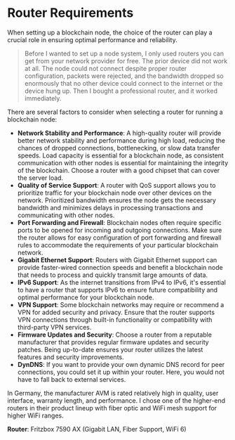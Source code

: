 # Router Requirements

When setting up a blockchain node, the choice of the router can play a crucial role in ensuring optimal performance and reliability.

> Before I wanted to set up a node system, I only used routers you can get from your network provider for free. The prior device did not work at all. The node could not connect despite proper router configuration, packets were rejected, and the bandwidth dropped so enormously that no other device could connect to the internet or the device hung up. Then I bought a professional router, and it worked immediately.

There are several factors to consider when selecting a router for running a blockchain node:

- **Network Stability and Performance**: A high-quality router will provide better network stability and performance during high load, reducing the chances of dropped connections, bottlenecking, or slow data transfer speeds. Load capacity is essential for a blockchain node, as consistent communication with other nodes is essential for maintaining the integrity of the blockchain. Choose a router with a good chipset that can cover the server load.
- **Quality of Service Support**: A router with QoS support allows you to prioritize traffic for your blockchain node over other devices on the network. Prioritized bandwidth ensures the node gets the necessary bandwidth and minimizes delays in processing transactions and communicating with other nodes.
- **Port Forwarding and Firewall**: Blockchain nodes often require specific ports to be opened for incoming and outgoing connections. Make sure the router allows for easy configuration of port forwarding and firewall rules to accommodate the requirements of your particular blockchain network.
- **Gigabit Ethernet Support**: Routers with Gigabit Ethernet support can provide faster-wired connection speeds and benefit a blockchain node that needs to process and quickly transmit large amounts of data.
- **IPv6 Support**: As the internet transitions from IPv4 to IPv6, it's essential to have a router that supports IPv6 to ensure future compatibility and optimal performance for your blockchain node.
- **VPN Support**: Some blockchain networks may require or recommend a VPN for added security and privacy. Ensure that the router supports VPN connections through built-in functionality or compatibility with third-party VPN services.
- **Firmware Updates and Security**: Choose a router from a reputable manufacturer that provides regular firmware updates and security patches. Being up-to-date ensures your router utilizes the latest features and security improvements.
- **DynDNS**: If you want to provide your own dynamic DNS record for peer connections, you could set it up within your router. Here, you would not have to fall back to external services.

In Germany, the manufacturer AVM is rated relatively high in quality, user interface, warranty length, and performance. I chose one of the higher-end routers in their product lineup with fiber optic and WiFi mesh support for higher WiFi ranges.

**Router**: Fritzbox 7590 AX (Gigabit LAN, Fiber Support, WiFi 6)
